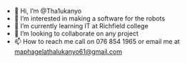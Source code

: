 - 👋 Hi, I’m @Tha1ukanyo
- 👀 I’m interested in making a software for the robots 
- 🌱 I’m currently learning IT at Richfield college 
- 💞️ I’m looking to collaborate on any project
- 📫 How to reach me call on 076 854 1965 or email me at maphagelathalukanyo61@gmail.com 

<!---
Tha1ukanyo/Tha1ukanyo is a ✨ special ✨ repository because its `README.md` (this file) appears on your GitHub profile.
You can click the Preview link to take a look at your changes.
--->

